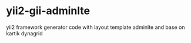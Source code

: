 # yii2-gii-adminlte
yii2 framework generator code with layout template adminlte and base on kartik dynagrid


